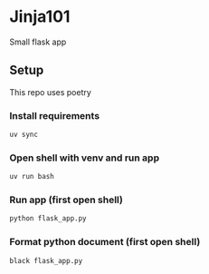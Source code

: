 # Jinja101

Small flask app

## Setup
This repo uses poetry

### Install requirements

```bash
uv sync
```

### Open shell with venv and run app

```bash
uv run bash
```

### Run app (first open shell)

```bash
python flask_app.py
```

### Format python document (first open shell)

```bash
black flask_app.py
```
